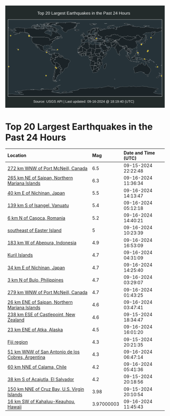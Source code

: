 ![Map](./map.png)

# Top 20 Largest Earthquakes in the Past 24 Hours

| Location | Mag | Date and Time (UTC) |
|:---|:---|:---|
| [272 km WNW of Port McNeill, Canada](https://earthquake.usgs.gov/earthquakes/eventpage/us7000ne51) | 6.5 | 09-15-2024 22:22:48 |
| [265 km NE of Saipan, Northern Mariana Islands](https://earthquake.usgs.gov/earthquakes/eventpage/us7000ne84) | 6.3 | 09-16-2024 11:36:34 |
| [40 km E of Nichinan, Japan](https://earthquake.usgs.gov/earthquakes/eventpage/us7000ne8y) | 5.5 | 09-16-2024 14:13:47 |
| [139 km S of Isangel, Vanuatu](https://earthquake.usgs.gov/earthquakes/eventpage/us7000ne6s) | 5.4 | 09-16-2024 05:12:18 |
| [6 km N of Cașoca, Romania](https://earthquake.usgs.gov/earthquakes/eventpage/us7000ne92) | 5.2 | 09-16-2024 14:40:21 |
| [southeast of Easter Island](https://earthquake.usgs.gov/earthquakes/eventpage/us7000ne7v) | 5 | 09-16-2024 10:23:39 |
| [183 km W of Abepura, Indonesia](https://earthquake.usgs.gov/earthquakes/eventpage/us7000nea5) | 4.9 | 09-16-2024 16:53:09 |
| [Kuril Islands](https://earthquake.usgs.gov/earthquakes/eventpage/us7000ne6i) | 4.7 | 09-16-2024 04:31:09 |
| [34 km E of Nichinan, Japan](https://earthquake.usgs.gov/earthquakes/eventpage/us7000ne90) | 4.7 | 09-16-2024 14:25:40 |
| [3 km N of Bulo, Philippines](https://earthquake.usgs.gov/earthquakes/eventpage/us7000ne6b) | 4.7 | 09-16-2024 03:29:07 |
| [279 km WNW of Port McNeill, Canada](https://earthquake.usgs.gov/earthquakes/eventpage/us7000ne5y) | 4.7 | 09-16-2024 01:43:25 |
| [26 km ENE of Saipan, Northern Mariana Islands](https://earthquake.usgs.gov/earthquakes/eventpage/us7000ne6d) | 4.6 | 09-16-2024 03:47:41 |
| [238 km ESE of Castlepoint, New Zealand](https://earthquake.usgs.gov/earthquakes/eventpage/us7000ne3p) | 4.6 | 09-15-2024 18:34:47 |
| [23 km ENE of Atka, Alaska](https://earthquake.usgs.gov/earthquakes/eventpage/us7000ne9g) | 4.5 | 09-16-2024 16:01:20 |
| [Fiji region](https://earthquake.usgs.gov/earthquakes/eventpage/us7000ne4h) | 4.3 | 09-15-2024 20:21:35 |
| [51 km WNW of San Antonio de los Cobres, Argentina](https://earthquake.usgs.gov/earthquakes/eventpage/us7000ne75) | 4.3 | 09-16-2024 06:47:14 |
| [60 km NNE of Calama, Chile](https://earthquake.usgs.gov/earthquakes/eventpage/us7000ne6v) | 4.2 | 09-16-2024 05:41:36 |
| [38 km S of Acajutla, El Salvador](https://earthquake.usgs.gov/earthquakes/eventpage/us7000ne49) | 4.2 | 09-15-2024 20:18:56 |
| [150 km NNE of Cruz Bay, U.S. Virgin Islands](https://earthquake.usgs.gov/earthquakes/eventpage/pr2024259001) | 3.98 | 09-15-2024 20:10:54 |
| [16 km SW of Kahaluu-Keauhou, Hawaii](https://earthquake.usgs.gov/earthquakes/eventpage/hv74464297) | 3.97000003 | 09-16-2024 11:45:43 |
